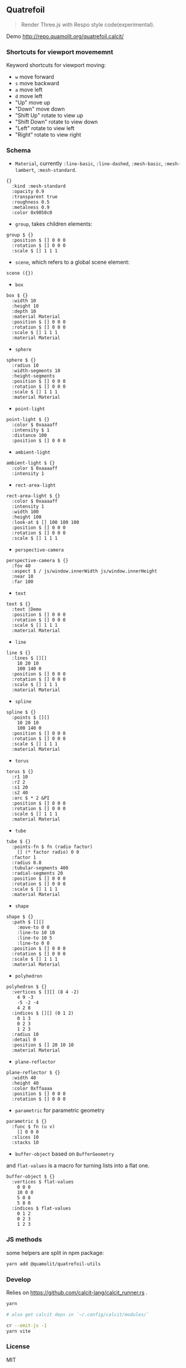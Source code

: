 
Quatrefoil
----

> Render Three.js with Respo style code(experimental).

Demo http://repo.quamolit.org/quatrefoil.calcit/

### Shortcuts for viewport movememnt

Keyword shortcuts for viewport moving:

* `w` move forward
* `s` move backward
* `a` move left
* `d` move left
* "Up" move up
* "Down" move down
* "Shift Up" rotate to view up
* "Shift Down" rotate to view down
* "Left" rotate to view left
* "Right" rotate to view right

### Schema

* `Material`, currently `:line-basic`, `:line-dashed`, `:mesh-basic`, `:mesh-lambert`, `:mesh-standard`.

```cirru
{}
  :kind :mesh-standard
  :opacity 0.9
  :transparent true
  :roughness 0.5
  :metalness 0.9
  :color 0x9050c0
```

* `group`, takes children elements:

```cirru
group $ {}
  :position $ [] 0 0 0
  :rotation $ [] 0 0 0
  :scale $ [] 1 1 1
```

* `scene`, which refers to a global scene element:

```cirru
scene ({})
```

* `box`

```cirru
box $ {}
  :width 10
  :height 10
  :depth 10
  :material Material
  :position $ [] 0 0 0
  :rotation $ [] 0 0 0
  :scale $ [] 1 1 1
  :material Material
```

* `sphere`

```cirru
sphere $ {}
  :radius 10
  :width-segments 10
  :height-segments
  :position $ [] 0 0 0
  :rotation $ [] 0 0 0
  :scale $ [] 1 1 1
  :material Material
```

* `point-light`

```cirru
point-light $ {}
  :color $ 0xaaaaff
  :intensity $ 1
  :distance 100
  :position $ [] 0 0 0
```

* `ambient-light`

```cirru
ambient-light $ {}
  :color $ 0xaaaaff
  :intensity 1
```

* `rect-area-light`

```cirru
rect-area-light $ {}
  :color $ 0xaaaaff
  :intensity 1
  :width 100
  :height 100
  :look-at $ [] 100 100 100
  :position $ [] 0 0 0
  :rotation $ [] 0 0 0
  :scale $ [] 1 1 1
```

* `perspective-camera`

```cirru
perspective-camera $ {}
  :fov 40
  :aspect $ / js/window.innerWidth js/window.innerHeight
  :near 10
  :far 100
```

* `text`

```cirru
text $ {}
  :text |Demo
  :position $ [] 0 0 0
  :rotation $ [] 0 0 0
  :scale $ [] 1 1 1
  :material Material
```

* `line`

```cirru
line $ {}
  :lines $ [][]
    10 20 10
    100 140 0
  :position $ [] 0 0 0
  :rotation $ [] 0 0 0
  :scale $ [] 1 1 1
  :material Material
```

* `spline`

```cirru
spline $ {}
  :points $ [][]
    10 20 10
    100 140 0
  :position $ [] 0 0 0
  :rotation $ [] 0 0 0
  :scale $ [] 1 1 1
  :material Material
```

* `torus`

```cirru
torus $ {}
  :r1 10
  :r2 2
  :s1 20
  :s2 40
  :arc $ * 2 &PI
  :position $ [] 0 0 0
  :rotation $ [] 0 0 0
  :scale $ [] 1 1 1
  :material Material
```

* `tube`

```cirru
tube $ {}
  :points-fn $ fn (radio factor)
    [] (* factor radio) 0 0
  :factor 1
  :radius 0.8
  :tubular-segments 400
  :radial-segments 20
  :position $ [] 0 0 0
  :rotation $ [] 0 0 0
  :scale $ [] 1 1 1
  :material Material
```

* `shape`

```cirru
shape $ {}
  :path $ [][]
    :move-to 0 0
    :line-to 10 10
    :line-to 10 5
    :line-to 0 0
  :position $ [] 0 0 0
  :rotation $ [] 0 0 0
  :scale $ [] 1 1 1
  :material Material
```

* `polyhedron`

```cirru
polyhedron $ {}
  :vertices $ [][] (8 4 -2)
    4 9 -3
    -5 -2 -4
    4 2 8
  :indices $ [][] (0 1 2)
    0 1 3
    0 2 3
    1 2 3
  :radius 10
  :detail 0
  :position $ [] 20 10 10
  :material Material
```

* `plane-reflector`

```cirru
plane-reflector $ {}
  :width 40
  :height 40
  :color 0xffaaaa
  :position $ [] 0 0 0
  :rotation $ [] 0 0 0
```

* `parametric` for parametric geometry

```cirru
parametric $ {}
  :func $ fn (u v)
    [] 0 0 0
  :slices 10
  :stacks 10
```

* `buffer-object` based on `BufferGeometry`

and `flat-values` is a macro for turning lists into a flat one.

```cirru
buffer-object $ {}
  :vertices $ flat-values
    0 0 0
    10 0 0
    5 0 8
    5 8 0
  :indices $ flat-values
    0 1 2
    0 2 3
    1 2 3
```

### JS methods

some helpers are split in npm package:

```bash
yarn add @quamolit/quatrefoil-utils
```

### Develop

Relies on https://github.com/calcit-lang/calcit_runner.rs .

```bash
yarn

# also get calcit deps in `~/.config/calcit/modules/`

cr --emit-js -1
yarn vite
```

### License

MIT
